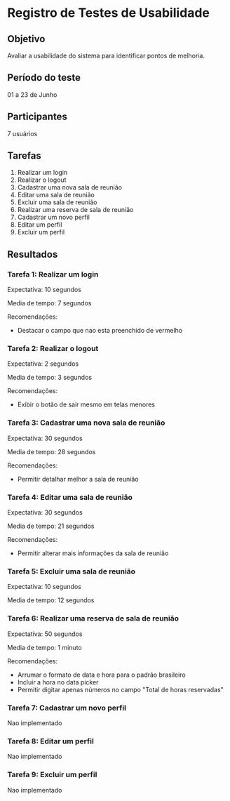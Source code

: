 # Registro de Testes de Usabilidade

## Objetivo
Avaliar a usabilidade do sistema para identificar pontos de melhoria.

## Período do teste
01 a 23 de Junho

## Participantes
7 usuários

## Tarefas
1. Realizar um login
2. Realizar o logout
3. Cadastrar uma nova sala de reunião
4. Editar uma sala de reunião
5. Excluir uma sala de reunião
6. Realizar uma reserva de sala de reunião
7. Cadastrar um novo perfil
8. Editar um perfil
9. Excluir um perfil

## Resultados

### Tarefa 1: Realizar um login
Expectativa: 10 segundos

Media de tempo: 7 segundos

Recomendações:
- Destacar o campo que nao esta preenchido de vermelho

### Tarefa 2: Realizar o logout
Expectativa: 2 segundos

Media de tempo: 3 segundos

Recomendações:
- Exibir o botão de sair mesmo em telas menores


### Tarefa 3: Cadastrar uma nova sala de reunião
Expectativa: 30 segundos

Media de tempo: 28 segundos

Recomendações:
- Permitir detalhar melhor a sala de reunião

### Tarefa 4: Editar uma sala de reunião
Expectativa: 30 segundos

Media de tempo: 21 segundos

Recomendações:
- Permitir alterar mais informações da sala de reunião


### Tarefa 5: Excluir uma sala de reunião
Expectativa: 10 segundos

Media de tempo: 12 segundos

### Tarefa 6: Realizar uma reserva de sala de reunião
Expectativa: 50 segundos

Media de tempo: 1 minuto

Recomendações:
- Arrumar o formato de data e hora para o padrão brasileiro
- Incluir a hora no data picker
- Permitir digitar apenas números no campo "Total de horas reservadas"

### Tarefa 7: Cadastrar um novo perfil
Nao implementado

### Tarefa 8: Editar um perfil
Nao implementado

### Tarefa 9: Excluir um perfil
Nao implementado